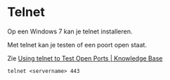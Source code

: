 # Telnet

Op een Windows 7 kan je telnet installeren.

Met telnet kan je testen of een poort open staat.

Zie [Using telnet to Test Open Ports | Knowledge Base](https://kb.acronis.com/content/7503)

```
telnet <servername> 443
```

